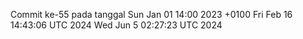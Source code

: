 Commit ke-55 pada tanggal Sun Jan 01 14:00 2023 +0100
Fri Feb 16 14:43:06 UTC 2024
Wed Jun  5 02:27:23 UTC 2024
